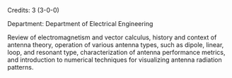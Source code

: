 Credits: 3 (3-0-0)

Department: Department of Electrical Engineering

Review of electromagnetism and vector calculus, history and context of antenna theory, operation of various antenna types, such as dipole, linear, loop, and resonant type, characterization of antenna performance metrics, and introduction to numerical techniques for visualizing antenna radiation patterns.